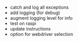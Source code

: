   - catch and log all exceptions
  - add logging (for debug)
  - augment logging level for info
  - test on raspi
  - update instructions
  - option for webdriver selection
